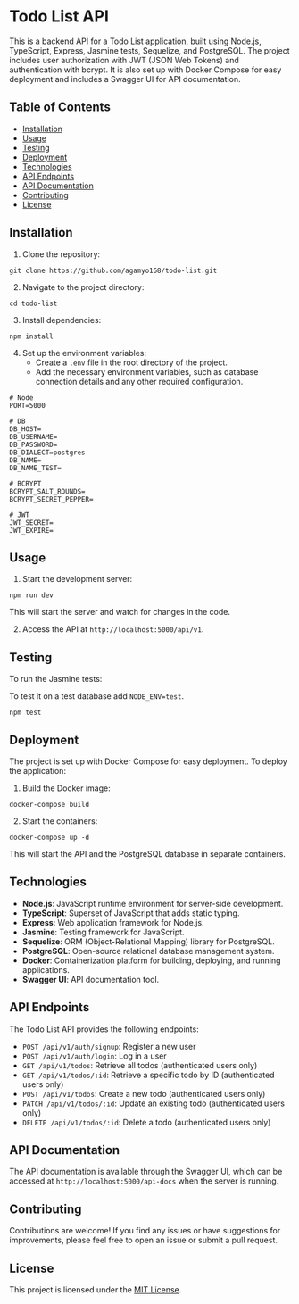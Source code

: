 # Todo List API

This is a backend API for a Todo List application, built using Node.js, TypeScript, Express, Jasmine tests, Sequelize, and PostgreSQL. The project includes user authorization with JWT (JSON Web Tokens) and authentication with bcrypt. It is also set up with Docker Compose for easy deployment and includes a Swagger UI for API documentation.

## Table of Contents

- [Installation](#installation)
- [Usage](#usage)
- [Testing](#testing)
- [Deployment](#deployment)
- [Technologies](#technologies)
- [API Endpoints](#api-endpoints)
- [API Documentation](#api-documentation)
- [Contributing](#contributing)
- [License](#license)

## Installation

1. Clone the repository:

```
git clone https://github.com/agamyo168/todo-list.git
```

2. Navigate to the project directory:

```
cd todo-list
```

3. Install dependencies:

```
npm install
```

4. Set up the environment variables:
   - Create a `.env` file in the root directory of the project.
   - Add the necessary environment variables, such as database connection details and any other required configuration.

```.env
# Node
PORT=5000

# DB
DB_HOST=
DB_USERNAME=
DB_PASSWORD=
DB_DIALECT=postgres
DB_NAME=
DB_NAME_TEST=

# BCRYPT
BCRYPT_SALT_ROUNDS=
BCRYPT_SECRET_PEPPER=

# JWT
JWT_SECRET=
JWT_EXPIRE=
```

## Usage

1. Start the development server:

```
npm run dev
```

This will start the server and watch for changes in the code.

2. Access the API at `http://localhost:5000/api/v1`.

## Testing

To run the Jasmine tests:

To test it on a test database add `NODE_ENV=test`.

```
npm test
```

## Deployment

The project is set up with Docker Compose for easy deployment. To deploy the application:

1. Build the Docker image:

```
docker-compose build
```

2. Start the containers:

```
docker-compose up -d
```

This will start the API and the PostgreSQL database in separate containers.

## Technologies

- **Node.js**: JavaScript runtime environment for server-side development.
- **TypeScript**: Superset of JavaScript that adds static typing.
- **Express**: Web application framework for Node.js.
- **Jasmine**: Testing framework for JavaScript.
- **Sequelize**: ORM (Object-Relational Mapping) library for PostgreSQL.
- **PostgreSQL**: Open-source relational database management system.
- **Docker**: Containerization platform for building, deploying, and running applications.
- **Swagger UI**: API documentation tool.

## API Endpoints

The Todo List API provides the following endpoints:

- `POST /api/v1/auth/signup`: Register a new user
- `POST /api/v1/auth/login`: Log in a user
- `GET /api/v1/todos`: Retrieve all todos (authenticated users only)
- `GET /api/v1/todos/:id`: Retrieve a specific todo by ID (authenticated users only)
- `POST /api/v1/todos`: Create a new todo (authenticated users only)
- `PATCH /api/v1/todos/:id`: Update an existing todo (authenticated users only)
- `DELETE /api/v1/todos/:id`: Delete a todo (authenticated users only)

## API Documentation

The API documentation is available through the Swagger UI, which can be accessed at `http://localhost:5000/api-docs` when the server is running.

## Contributing

Contributions are welcome! If you find any issues or have suggestions for improvements, please feel free to open an issue or submit a pull request.

## License

This project is licensed under the [MIT License](LICENSE).
